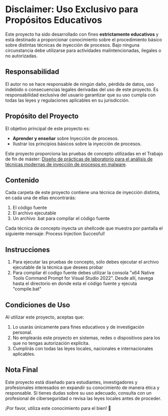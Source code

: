 # Disclaimer: Uso Exclusivo para Propósitos Educativos  

Este proyecto ha sido desarrollado con fines **estrictamente educativos** y está destinado a proporcionar conocimiento sobre el procedimiento básico sobre distintas técnicas de inyección de procesos. Bajo ninguna circunstancia debe utilizarse para actividades malintencionadas, ilegales o no autorizadas.  

## Responsabilidad  
El autor no se hace responsable de ningún daño, pérdida de datos, uso indebido o consecuencias legales derivadas del uso de este proyecto. Es responsabilidad exclusiva del usuario garantizar que su uso cumpla con todas las leyes y regulaciones aplicables en su jurisdicción.  

## Propósito del Proyecto  
El objetivo principal de este proyecto es:  
- **Aprender y enseñar** sobre Inyección de procesos.  
- Ilustrar los principios básicos sobre la inyección de procesos.

Este proyecto proporciona las pruebas de concepto utilizadas en el Trabajo de fin de máster: [Diseño de prácticas de laboratorio para el análisis de técnicas modernas de inyección de procesos en malware](https://www.overleaf.com/project/677a7079f0927068bbc9218b).

## Contenido
Cada carpeta de este proyecto contiene una técnica de inyección distinta, en cada una de ellas encontrarás:
1. El código fuente
2. El archivo ejecutable
3. Un archivo .bat para compilar el código fuente

Cada técnica de concepto inyecta un shellcode que muestra por pantalla el siguiente mensaje: Process Injection Succesful!

## Instrucciones
1. Para ejecutar las pruebas de concepto, sólo debes ejecutar el archivo ejecutable de la técnica que desees probar
2. Para compilar él codigo fuente debes utilizar la consola "x64 Native Tools Command Prompt for Visual Studio 2022". Desde allí, navega hasta el directorio en donde esta el código fuente y ejecuta "compile.bat"

## Condiciones de Uso  
Al utilizar este proyecto, aceptas que:  
1. Lo usarás únicamente para fines educativos y de investigación personal.  
2. No emplearás este proyecto en sistemas, redes o dispositivos para los que no tengas autorización explícita.  
3. Cumplirás con todas las leyes locales, nacionales e internacionales aplicables.  

## Nota Final  
Este proyecto está diseñado para estudiantes, investigadores y profesionales interesados en expandir su conocimiento de manera ética y responsable. Si tienes dudas sobre su uso adecuado, consulta con un profesional de ciberseguridad o revisa las leyes locales antes de proceder.  

¡Por favor, utiliza este conocimiento para el bien! 🚀 